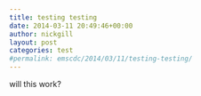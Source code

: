 ```yaml
---
title: testing testing
date: 2014-03-11 20:49:46+00:00
author: nickgill
layout: post
categories: test
#permalink: emscdc/2014/03/11/testing-testing/
---
```



will this work?
